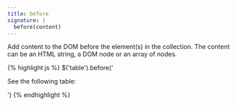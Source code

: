 ```yaml
---
title: before
signature: |
  before(content)
---
```


Add content to the DOM before the element(s) in the collection. The content can
be an HTML string, a DOM node or an array of nodes.

{% highlight js %}
$('table').before('<p>See the following table:</p>')
{% endhighlight %}
